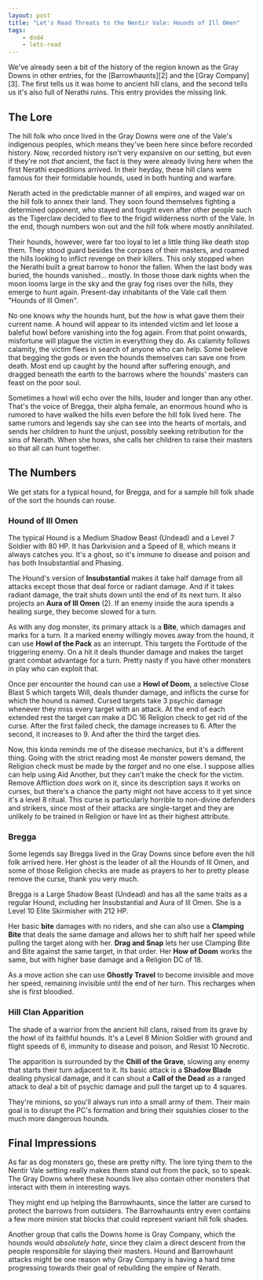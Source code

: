 ```yaml
---
layout: post
title: "Let's Read Threats to the Nentir Vale: Hounds of Ill Omen"
tags:
    - dnd4
    - lets-read
---
```


 We've already seen a bit of the history of the region known as the Gray Downs
in other entries, for the [Barrowhaunts][2] and the [Gray Company][3]. The first
tells us it was home to ancient hill clans, and the second tells us it's also
full of Nerathi ruins. This entry provides the missing link.

## The Lore

The hill folk who once lived in the Gray Downs were one of the Vale's indigenous
peoples, which means they've been here since before recorded history. Now,
recorded history isn't very expansive on our setting, but even if they're not
_that_ ancient, the fact is they were already living here when the first Nerathi
expeditions arrived. In their heyday, these hill clans were famous for their
formidable hounds, used in both hunting and warfare.

Nerath acted in the predictable manner of all empires, and waged war on the hill
folk to annex their land. They soon found themselves fighting a determined
opponent, who stayed and fought even after other people such as the Tigerclaw
decided to flee to the frigid wilderness north of the Vale. In the end, though
numbers won out and the hill folk where mostly annihilated.

Their hounds, however, were far too loyal to let a little thing like death stop
them. They stood guard besides the corpses of their masters, and roamed the
hills looking to inflict revenge on their killers. This only stopped when the
Nerathi built a great barrow to honor the fallen. When the last body was buried,
the hounds vanished... mostly. In those those dark nights when the moon looms
large in the sky and the gray fog rises over the hills, they emerge to hunt
again. Present-day inhabitants of the Vale call them "Hounds of Ill Omen".

No one knows _why_ the hounds hunt, but the _how_ is what gave them their
current name. A hound will appear to its intended victim and let loose a baleful
howl before vanishing into the fog again. From that point onwards, misfortune
will plague the victim in everything they do. As calamity follows calamity, the
victim flees in search of anyone who can help. Some believe that begging the
gods or even the hounds themselves can save one from death. Most end up caught
by the hound after suffering enough, and dragged beneath the earth to the
barrows where the hounds' masters can feast on the poor soul.

Sometimes a howl will echo over the hills, louder and longer than any
other. That's the voice of Bregga, their alpha female, an enormous hound who is
rumored to have walked the hills even before the hill folk lived here. The same
rumors and legends say she can see into the hearts of mortals, and sends her
children to hunt the unjust, possibly seeking retribution for the sins of
Nerath. When she hows, she calls her children to raise their masters so that all
can hunt together.

## The Numbers

We get stats for a typical hound, for Bregga, and for a sample hill folk shade
of the sort the hounds can rouse.

### Hound of Ill Omen

The typical Hound is a Medium Shadow Beast (Undead) and a Level 7 Soldier with
80 HP. It has Darkvision and a Speed of 8, which means it always catches
you. It's a ghost, so it's immune to disease and poison and has both
Insubstantial and Phasing.

The Hound's version of **Insubstantial** makes it take half damage from all
attacks except those that deal force or radiant damage. And if it takes radiant
damage, the trait shuts down until the end of its next turn. It also projects an
**Aura of Ill Omen** (2). If an enemy inside the aura spends a healing surge,
they become slowed for a turn.

As with any dog monster, its primary attack is a **Bite**, which damages and
marks for a turn. It a marked enemy willingly moves away from the hound, it can
use **Howl of the Pack** as an interrupt. This targets the Fortitude of the
triggering enemy. On a hit it deals thunder damage and makes the target grant
combat advantage for a turn. Pretty nasty if you have other monsters in play who
can exploit that.

Once per encounter the hound can use a **Howl of Doom**, a selective Close Blast
5 which targets Will, deals thunder damage, and inflicts the curse for which the
hound is named. Cursed targets take 3 psychic damage whenever they miss every
target with an attack. At the end of each extended rest the target can make a DC
16 Religion check to get rid of the curse. After the first failed check, the
damage increases to 6. After the second, it increases to 9. And after the third
the target dies.

Now, this kinda reminds me of the disease mechanics, but it's a different
thing. Going with the strict reading most 4e monster powers demand, the Religion
check must be made by the _target_ and no one else. I suppose allies can help
using Aid Another, but they can't make the check for the victim. Remove
Affliction _does_ work on it, since its description says it works on curses, but
there's a chance the party might not have access to it yet since it's a level 8
ritual. This curse is particularly horrible to non-divine defenders and
strikers, since most of their attacks are single-target and they are unlikely to
be trained in Religion or have Int as their highest attribute.

### Bregga

Some legends say Bregga lived in the Gray Downs since before even the hill folk
arrived here. Her ghost is the leader of all the Hounds of Ill Omen, and some of
those Religion checks are made as prayers to her to pretty please remove the
curse, thank you very much.

Bregga is a Large Shadow Beast (Undead) and has all the same traits as a regular
Hound, including her Insubstantial and Aura of Ill Omen. She is a Level 10 Elite
Skirmisher with 212 HP.

Her basic **bite** damages with no riders, and she can also use a **Clamping
Bite** that deals the same damage and allows her to shift half her speed while
pulling the target along with her. **Drag and Snap** lets her use Clamping Bite
and Bite against the same target, in that order. Her **How of Doom** works the
same, but with higher base damage and a Religion DC of 18.

As a move action she can use **Ghostly Travel** to become invisible and move her
speed, remaining invisible until the end of her turn. This recharges when she is
first bloodied.

### Hill Clan Apparition

The shade of a warrior from the ancient hill clans, raised from its grave by the
howl of its faithful hounds. It's a Level 8 Minion Soldier with ground and
flight speeds of 6, immunity to disease and poison, and Resist 10 Necrotic.

The apparition is surrounded by the **Chill of the Grave**, slowing any enemy
that starts their turn adjacent to it. Its basic attack is a **Shadow Blade**
dealing physical damage, and it can shout a **Call of the Dead** as a ranged
attack to deal a bit of psychic damage and pull the target up to 4 squares.

They're minions, so you'll always run into a small army of them. Their main goal
is to disrupt the PC's formation and bring their squishies closer to the much
more dangerous hounds.

## Final Impressions

As far as dog monsters go, these are pretty nifty. The lore tying them to the
Nentir Vale setting really makes them stand out from the pack, so to speak. The
Gray Downs where these hounds live also contain other monsters that interact
with them in interesting ways.

They might end up helping the Barrowhaunts, since the latter are cursed to
protect the barrows from outsiders. The Barrowhaunts entry even contains a few
more minion stat blocks that could represent variant hill folk shades.

Another group that calls the Downs home is Gray Company, which the hounds would
_absolutely hate_, since they claim a direct descent from the people responsible
for slaying their masters. Hound and Barrowhaunt attacks might be one reason why
Gray Company is having a hard time progressing towards their goal of rebuilding
the empire of Nerath.
